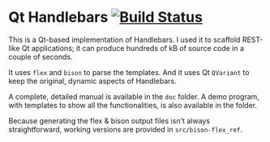 # Qt Handlebars [![Build Status](https://travis-ci.org/mdhooge/qt-handlebars.svg?branch=master)](https://travis-ci.org/mdhooge/qt-handlebars)

This is a Qt-based implementation of Handlebars.
I used it to scaffold REST-like Qt applications;
it can produce hundreds of kB of source code in a couple of seconds.

It uses `flex` and `bison` to parse the templates.
And it uses Qt `QVariant` to keep the original, dynamic aspects of Handlebars.

A complete, detailed manual is available in the `doc` folder.
A demo program, with templates to show all the functionalities, is also
available in the folder.

Because generating the flex & bison output files isn't always straightforward,
working versions are provided in `src/bison-flex_ref`.

